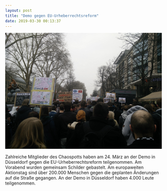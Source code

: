 ```yaml
---
layout: post
title: "Demo gegen EU-Urheberrechtsreform"
date: 2019-03-30 00:13:37
---
```


![Quelle: Chaospott](/media/2019-03-30/demo.jpg)

Zahlreiche Mitglieder des Chaospotts haben am 24. März an der Demo in Düsseldorf gegen die EU-Urheberrechtsreform teilgenommen. Am Vorabend wurden gemeinsam Schilder gebastelt. Am europaweiten Aktionstag sind über 200.000 Menschen gegen die geplanten Änderungen auf die Straße gegangen. An der Demo in Düsseldorf haben 4.000 Leute teilgenommen.
